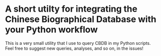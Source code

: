 # A short utilty for integrating the Chinese Biographical Database with your Python workflow
This is a very small utility that I use to query CBDB in my Python scripts. Feel free to suggest new queries, analyses, and so on, in the issues!
